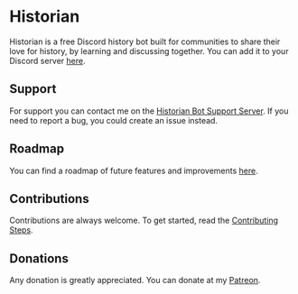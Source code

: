 # Historian
Historian is a free Discord history bot built for communities to share their love for history, by learning and discussing together. You can add it to your Discord server [here](https://discord.com/oauth2/authorize?client_id=743224756408549457&permissions=3072&scope=bot%20applications.commands).

## Support
For support you can contact me on the [Historian Bot Support Server](https://discord.com/invite/Pj68BQf). If you need to report a bug, you could create an issue instead.

## Roadmap
You can find a roadmap of future features and improvements [here](https://github.com/orgs/HistoryLabs/projects/1).

## Contributions
Contributions are always welcome. To get started, read the [Contributing Steps](https://github.com/HistoryLabs/historian-bot/blob/main/CONTRIBUTING.md).

## Donations 
Any donation is greatly appreciated. You can donate at my [Patreon](https://www.patreon.com/historicaleventsbot).
